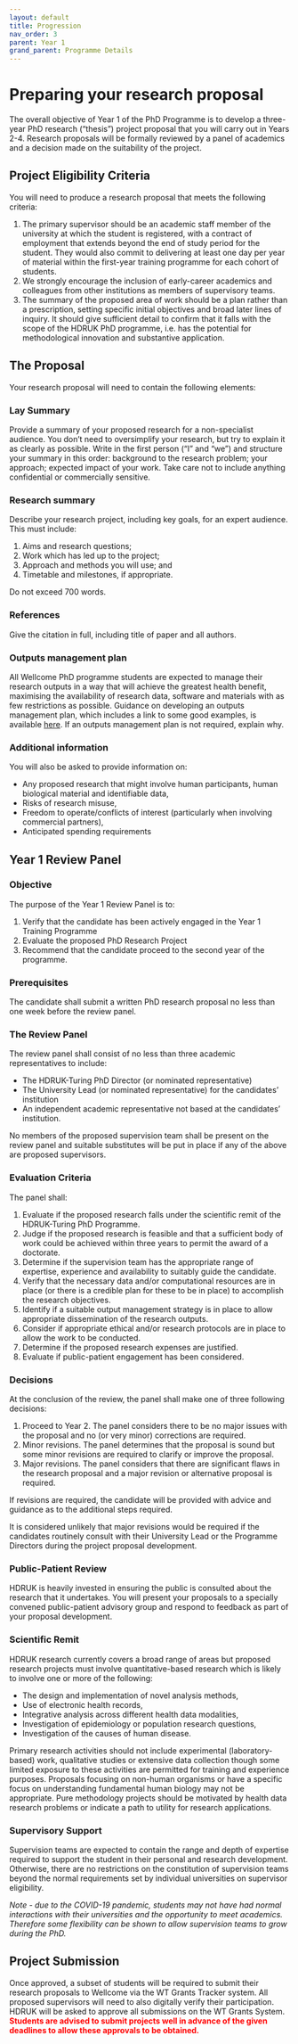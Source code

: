 ```yaml
---
layout: default
title: Progression
nav_order: 3
parent: Year 1
grand_parent: Programme Details
---
```


# Preparing your research proposal

The overall objective of Year 1 of the PhD Programme is to develop a three-year PhD research (“thesis”) project proposal that you will carry out in Years 2-4. Research proposals will be formally reviewed by a panel of academics and a decision made on the suitability of the project.

## Project Eligibility Criteria

You will need to produce a research proposal that meets the following criteria:

1.	The primary supervisor should be an academic staff member of the university at which the student is registered, with a contract of employment that extends beyond the end of study period for the student. They would also commit to delivering at least one day per year of material within the first-year training programme for each cohort of students.
2.	We strongly encourage the inclusion of early-career academics and colleagues from other institutions as members of supervisory teams. 
3.	The summary of the proposed area of work should be a plan rather than a prescription, setting specific initial objectives and broad later lines of inquiry. It should give sufficient detail to confirm that it falls with the scope of the HDRUK PhD programme, i.e. has the potential for methodological innovation and substantive application. 

## The Proposal

Your research proposal will need to contain the following elements:

### Lay Summary

Provide a summary of your proposed research for a non-specialist audience. You don’t need to oversimplify your research, but try to explain it as clearly as possible. Write in the first person (“I” and “we”) and structure your summary in this order: background to the research problem; your approach; expected impact of your work. Take care not to include anything confidential or commercially sensitive.

### Research summary 

Describe your research project, including key goals, for an expert audience. This must include: 

1. Aims and research questions;
2. Work which has led up to the project;
3. Approach and methods you will use; and 
4. Timetable and milestones, if appropriate. 

Do not exceed 700 words. 

### References

Give the citation in full, including title of paper and all authors. 

### Outputs management plan 

All Wellcome PhD programme students are expected to manage their research outputs in a way that will achieve the greatest health benefit, maximising the availability of research data, software and materials with as few restrictions as possible. Guidance on developing an outputs management plan, which includes a link to some good examples, is available [here](https://wellcome.org/grant-funding/guidance/how-complete-outputs-management-plan). If an outputs management plan is not required, explain why. 

### Additional information

You will also be asked to provide information on:

- Any proposed research that might involve human participants, human biological material and identifiable data,
- Risks of research misuse,
- Freedom to operate/conflicts of interest (particularly when involving commercial partners),
- Anticipated spending requirements


## Year 1 Review Panel

### Objective

The purpose of the Year 1 Review Panel is to:
1.	Verify that the candidate has been actively engaged in the Year 1 Training Programme
2.	Evaluate the proposed PhD Research Project
3.	Recommend that the candidate proceed to the second year of the programme.

### Prerequisites

The candidate shall submit a written PhD research proposal no less than one week before the review panel.

### The Review Panel

The review panel shall consist of no less than three academic representatives to include:
- The HDRUK-Turing PhD Director (or nominated representative)
- The University Lead (or nominated representative) for the candidates’ institution
- An independent academic representative not based at the candidates’ institution.

No members of the proposed supervision team shall be present on the review panel and suitable substitutes will be put in place if any of the above are proposed supervisors. 

### Evaluation Criteria

The panel shall:
1.	Evaluate if the proposed research falls under the scientific remit of the HDRUK-Turing PhD Programme.
2.	Judge if the proposed research is feasible and that a sufficient body of work could be achieved within three years to permit the award of a doctorate.
3.	Determine if the supervision team has the appropriate range of expertise, experience and availability to suitably guide the candidate.
4.	Verify that the necessary data and/or computational resources are in place (or there is a credible plan for these to be in place) to accomplish the research objectives.
5.	Identify if a suitable output management strategy is in place to allow appropriate dissemination of the research outputs.
6.	Consider if appropriate ethical and/or research protocols are in place to allow the work to be conducted.
7.	Determine if the proposed research expenses are justified.
8.	Evaluate if public-patient engagement has been considered.

### Decisions

At the conclusion of the review, the panel shall make one of three following decisions:
1.	Proceed to Year 2. The panel considers there to be no major issues with the proposal and no (or very minor) corrections are required.
2.	Minor revisions. The panel determines that the proposal is sound but some minor revisions are required to clarify or improve the proposal.
3.	Major revisions. The panel considers that there are significant flaws in the research proposal and a major revision or alternative proposal is required.

If revisions are required, the candidate will be provided with advice and guidance as to the additional steps required. 

It is considered unlikely that major revisions would be required if the candidates routinely consult with their University Lead or the Programme Directors during the project proposal development.

### Public-Patient Review

HDRUK is heavily invested in ensuring the public is consulted about the research that it undertakes. You will present your proposals to a specially convened public-patient advisory group and respond to feedback as part of your proposal development.

### Scientific Remit

HDRUK research currently covers a broad range of areas but proposed research projects must involve quantitative-based research which is likely to involve one or more of the following:

-	The design and implementation of novel analysis methods,
-	Use of electronic health records,
-	Integrative analysis across different health data modalities,
-	Investigation of epidemiology or population research questions,
-	Investigation of the causes of human disease.

Primary research activities should not include experimental (laboratory-based) work, qualitative studies or extensive data collection though some limited exposure to these activities are permitted for training and experience purposes. Proposals focusing on non-human organisms or have a specific focus on understanding fundamental human biology may not be appropriate. Pure methodology projects should be motivated by health data research problems or indicate a path to utility for research applications.

### Supervisory Support

Supervision teams are expected to contain the range and depth of expertise required to support the student in their personal and research development. Otherwise, there are no restrictions on the constitution of supervision teams beyond the normal requirements set by individual universities on supervisor eligibility. 

*Note - due to the COVID-19 pandemic, students may not have had normal interactions with their universities and the opportunity to meet academics. Therefore some flexibility can be shown to allow supervision teams to grow during the PhD.*

## Project Submission

Once approved, a subset of students will be required to submit their research proposals to Wellcome via the WT Grants Tracker system. All proposed supervisors will need to also digitally verify their participation. HDRUK will be asked to approve all submissions on the WT Grants System. <span style="color: red;">**Students are advised to submit projects well in advance of the given deadlines to allow these approvals to be obtained.**</span> 

